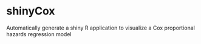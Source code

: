 # shinyCox
Automatically generate a shiny R application to visualize a Cox proportional hazards regression model
